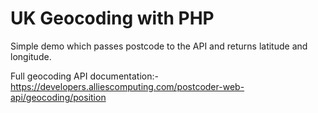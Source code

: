 # UK Geocoding with PHP
Simple demo which passes postcode to the API and returns latitude and longitude.

Full geocoding API documentation:-
https://developers.alliescomputing.com/postcoder-web-api/geocoding/position
